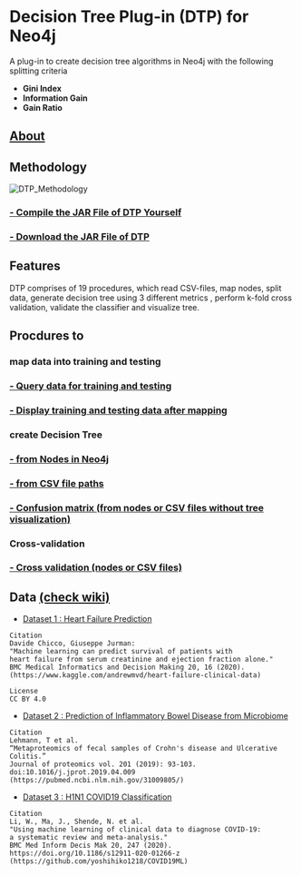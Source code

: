 # Decision Tree Plug-in (DTP) for Neo4j
A plug-in to create decision tree algorithms in Neo4j with the following splitting criteria
* **Gini Index**
* **Information Gain**
* **Gain Ratio**

## [About](https://github.com/clumsyspeedboat/Decision-Tree-Neo4j/wiki#About)
## Methodology

![DTP_Methodology](https://user-images.githubusercontent.com/19682074/141226264-6815a517-2221-42a6-b393-44725b89afbc.PNG)


### [- Compile the JAR File of DTP Yourself](https://github.com/clumsyspeedboat/Decision-Tree-Neo4j/wiki/Install-Decision-Tree-Plugin-in-Neo4j)
### [- Download the JAR File of DTP](https://github.com/clumsyspeedboat/Decision-Tree-Neo4j/tree/main/Jar%20File)

## Features

DTP comprises of 19 procedures, which read CSV-files, map nodes, split data,
generate decision tree using 3 different metrics , perform k-fold cross
validation, validate the classifier and visualize tree.

## Procdures to 
### map data into training and testing
### [- Query data for training and testing](https://github.com/clumsyspeedboat/Decision-Tree-Neo4j/wiki/Query-nodes-from-Neo4j#query-data)
### [- Display training and testing data after mapping]()

### create Decision Tree
### [- from Nodes in Neo4j](https://github.com/clumsyspeedboat/Decision-Tree-Neo4j/wiki/Decision-Tree-from-Nodes)
### [- from CSV file paths](https://github.com/clumsyspeedboat/Decision-Tree-Neo4j/wiki/Decision-Tree-from-CSV-files)
### [- Confusion matrix (from nodes or CSV files without tree visualization)](https://github.com/clumsyspeedboat/Decision-Tree-Neo4j/wiki/Confusion-matrix-(from-nodes--or-CSV-files-without-tree-visualization))

### Cross-validation
### [- Cross validation (nodes or CSV files)](https://github.com/clumsyspeedboat/Decision-Tree-Neo4j/wiki/Cross-validation-(nodes-or-CSV-files))


## Data [(check wiki)](https://github.com/clumsyspeedboat/Decision-Tree-Neo4j/wiki)
* [Dataset 1 : Heart Failure Prediction](https://github.com/clumsyspeedboat/Decision-Tree-Neo4j/blob/main/Dataset%201%20-%20Heart%20Failure%20Prediction/Heart%20Failure%20Prediction.csv)
```
Citation
Davide Chicco, Giuseppe Jurman: 
"Machine learning can predict survival of patients with 
heart failure from serum creatinine and ejection fraction alone." 
BMC Medical Informatics and Decision Making 20, 16 (2020). 
(https://www.kaggle.com/andrewmvd/heart-failure-clinical-data)

License
CC BY 4.0
``` 
* [Dataset 2 : Prediction of Inflammatory Bowel Disease from Microbiome](https://github.com/clumsyspeedboat/Decision-Tree-Neo4j/blob/main/Dataset%202%20-%20Metaprotein/Metaprotein_50.csv)
```
Citation
Lehmann, T et al. 
“Metaproteomics of fecal samples of Crohn's disease and Ulcerative Colitis.” 
Journal of proteomics vol. 201 (2019): 93-103. 
doi:10.1016/j.jprot.2019.04.009
(https://pubmed.ncbi.nlm.nih.gov/31009805/)
``` 
* [Dataset 3 : H1N1 COVID19 Classification](https://github.com/clumsyspeedboat/Decision-Tree-Neo4j/blob/main/Dataset%203%20-%20Flu%20Classification/Flu_Classification.csv)
```
Citation
Li, W., Ma, J., Shende, N. et al. 
"Using machine learning of clinical data to diagnose COVID-19: 
a systematic review and meta-analysis." 
BMC Med Inform Decis Mak 20, 247 (2020). 
https://doi.org/10.1186/s12911-020-01266-z
(https://github.com/yoshihiko1218/COVID19ML)
``` 
